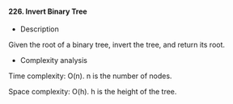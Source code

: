 #### 226. Invert Binary Tree
* Description

Given the root of a binary tree, invert the tree, and return its root.

* Complexity analysis

Time complexity: O(n). n is the number of nodes.

Space complexity: O(h). h is the height of the tree.